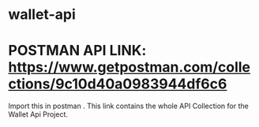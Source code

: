 # wallet-api

# POSTMAN API LINK: https://www.getpostman.com/collections/9c10d40a0983944df6c6
Import this in postman . This link contains the whole API Collection for the Wallet Api Project.
